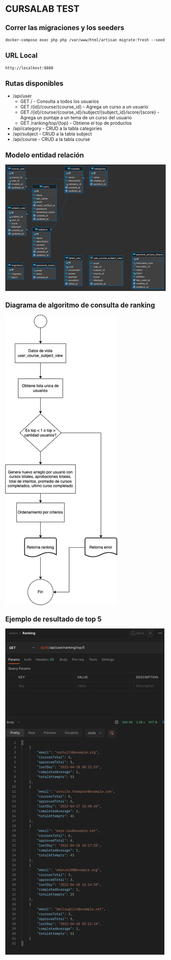 # CURSALAB TEST


## Correr las migraciones y los seeders

```
docker-compose exec php php /var/www/html/artisan migrate:fresh --seed
```

## URL Local
```
http://localhost:8888
```

## Rutas disponibles
 - /api/user
    - GET / - Consulta a todos los usuarios
    - GET /{id}/course/{course_id} - Agrega un curso a un usuario
    - GET /{id}/course/{course_id}/subject/{subject_id}/score/{score} - Agrega un puntaje a un tema de un curso del usuario
    - GET /ranking/top/{top} - Obtiene el top de productos
 - /api/category - CRUD a la tabla categories
 - /api/subject - CRUD a la tabla subject
 - /api/course - CRUD a la tabla course


 ## Modelo entidad relación 
 ![alt mer](cursalab-MER.png "MER")

## Diagrama de algoritmo de consulta de ranking
![alt algoritmo](cursalab.drawio.png "Algoritmo")

 ## Ejemplo de resultado de top 5
 ![alt ranking](ranking.png "Ranking")